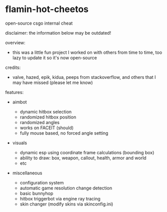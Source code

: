 # flamin-hot-cheetos
open-source csgo internal cheat

disclaimer: the information below may be outdated!

overview:

   - this was a little fun project I worked on with others from time to time, too lazy to update it so it's now open-source

credits:

   - valve, hazed, epik, kidua, peeps from stackoverflow, and others that I may have missed (please let me know)

features:

   - aimbot
      - dynamic hitbox selection
      - randomized hitbox position
      - randomized angles
      - works on FACEIT (should)
      - fully mouse based, no forced angle setting

   - visuals
      - dynamic esp using coordinate frame calculations (bounding box)
      - ability to draw: box, weapon, callout, health, armor and world
      - etc
    
   - miscellaneous
      - configuration system
      - automatic game resolution change detection
      - basic bunnyhop
      - hitbox triggerbot via engine ray tracing
      - skin changer (modify skins via skinconfig.ini)
